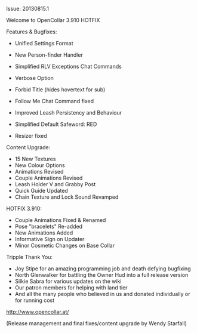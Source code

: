 Issue: 20130815.1

Welcome to OpenCollar 3.910 HOTFIX

Features & Bugfixes:

- Unified Settings Format
- New Person-finder Handler
- Simplified RLV Exceptions Chat Commands
- Verbose Option
- Forbid Title (hides hovertext for sub)
- Follow Me Chat Command fixed
- Improved Leash Persistency and Behaviour

- Simplified Default Safeword: RED
- Resizer fixed

Content Upgrade:

- 15 New Textures
- New Colour Options
- Animations Revised
- Couple Animations Revised
- Leash Holder V and Grabby Post
- Quick Guide Updated
- Chain Texture and Lock Sound Revamped

HOTFIX 3.910:

- Couple Animations Fixed & Renamed
- Pose "bracelets" Re-added
- New Animations Added
- Informative Sign on Updater
- Minor Cosmetic Changes on Base Collar

Tripple Thank You:

- Joy Stipe for an amazing programming job and death defying bugfixing
- North Glenwalker for battling the Owner Hud into a full release version
- Silkie Sabra for various updates on the wiki
- Our patron members for helping with land tier
- And all the many people who believed in us and donated individually or for running cost

http://www.opencollar.at/

(Release management and final fixes/content upgrade by Wendy Starfall)